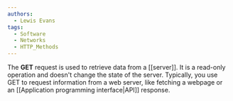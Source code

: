 ```yaml
---
authors: 
  - Lewis Evans
tags:
  - Software
  - Networks
  - HTTP_Methods
---
```

The **GET** request is used to retrieve data from a [[server]]. It is a read-only operation and doesn't change the state of the server. Typically, you use GET to request information from a web server, like fetching a webpage or an [[Application programming interface|API]] response.
